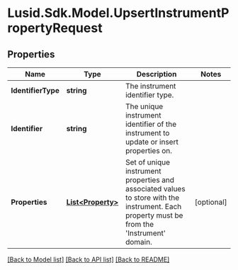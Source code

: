 # Lusid.Sdk.Model.UpsertInstrumentPropertyRequest

## Properties

Name | Type | Description | Notes
------------ | ------------- | ------------- | -------------
**IdentifierType** | **string** | The instrument identifier type. | 
**Identifier** | **string** | The unique instrument identifier of the instrument to update or insert properties on. | 
**Properties** | [**List&lt;Property&gt;**](Property.md) | Set of unique instrument properties and associated values to store with the instrument. Each property must be from the &#39;Instrument&#39; domain. | [optional] 

[[Back to Model list]](../README.md#documentation-for-models) [[Back to API list]](../README.md#documentation-for-api-endpoints) [[Back to README]](../README.md)

